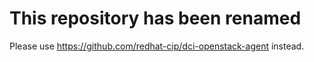 # This repository has been renamed

Please use https://github.com/redhat-cip/dci-openstack-agent instead.
